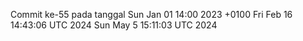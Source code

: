 Commit ke-55 pada tanggal Sun Jan 01 14:00 2023 +0100
Fri Feb 16 14:43:06 UTC 2024
Sun May  5 15:11:03 UTC 2024
